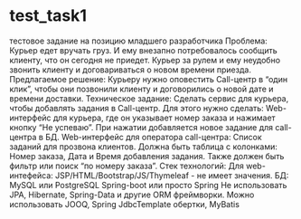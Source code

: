 # test_task1
тестовое задание на позицию младшего разработчика
Проблема: Курьер едет вручать груз. И ему внезапно потребовалось сообщить клиенту, что
он сегодня не приедет.
Курьер за рулем и ему неудобно звонить клиенту и договариваться о новом времени приезда.
Предлагаемое решение: Курьеру нужно оповестить Call-центр в “один клик”, чтобы они
позвонили клиенту и договорились о новой дате и времени доставки.
Техническое задание: Сделать сервис для курьера, чтобы добавлять задания в Call-центр. Для
этого нужно сделать:
Web-интерфейс для курьера, где он указывает номер заказа и нажимает кнопку “Не успеваю”.
При нажатии добавляется новое задание для call-центра в БД.
Web-интерфейс для оператора call-центра: Список заданий для прозвона клиентов. Должна
быть таблица с колонками:
Номер заказа,
Дата и Время добавления задания.
Также должен быть фильтр или поиск “по номеру заказа”.
Стек технологий:
Для web-интефейса: JSP/HTML/Bootstrap/JS/Thymeleaf - не имеет значения.
БД: MySQL или PostgreSQL
Spring-boot или просто Spring
Не использовать JPA, Hibernate, Spring-Data и другие ORM фреймворки. Можно использовать
JOOQ, Spring JdbcTemplate обертки, MyBatis
